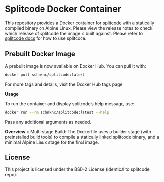 # Splitcode Docker Container

This repository provides a Docker container for [splitcode](https://github.com/pachterlab/splitcode) with a statically compiled binary on Alpine Linux. Please view the release notes to check which release of splitcode the image is built against. Please refer to [splitcode docs](https://splitcode.readthedocs.io/en/latest/) for how to use splitcode.

## Prebuilt Docker Image

A prebuilt image is now available on Docker Hub. You can pull it with:

```bash
docker pull schnknc/splitcode:latest
```
For more tags and details, visit the Docker Hub tags page.

**Usage**

To run the container and display splitcode’s help message, use:
```bash
docker run --rm schnknc/splitcode:latest --help
```
Pass any additional arguments as needed.

**Overview**
	•	Multi-stage Build:
The Dockerfile uses a builder stage (with preinstalled build tools) to compile a statically linked splitcode binary, and a minimal Alpine Linux stage for the final image.

## License

This project is licensed under the BSD-2 License (identical to splitcode repo).

